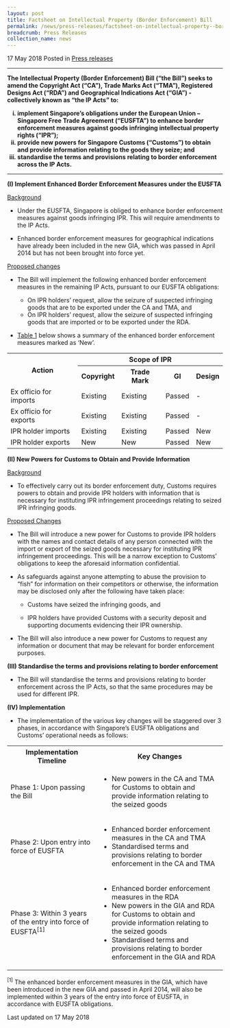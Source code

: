 ```yaml
---
layout: post
title: Factsheet on Intellectual Property (Border Enforcement) Bill
permalink: /news/press-releases/factsheet-on-intellectual-property--border-enforcement--bill
breadcrumb: Press Releases
collection_name: news
---
```


17 May 2018 Posted in [Press releases](/news/press-releases)

---

**The Intellectual Property (Border Enforcement) Bill (“the Bill”) seeks to amend the Copyright Act (“CA”), Trade Marks Act (“TMA”), Registered Designs Act (“RDA”) and Geographical Indications Act (“GIA”) - collectively known as “the IP Acts” to:**

<ol style="list-style-type: lower-roman; font-weight: bold;">
  <li>implement Singapore’s obligations under the European Union – Singapore Free Trade Agreement (“EUSFTA”) to enhance border enforcement measures against goods infringing intellectual property rights (“IPR”);</li>
  
  <li>provide new powers for Singapore Customs (“Customs”) to obtain and provide information relating to the goods they seize; and</li>
  
  <li>standardise the terms and provisions relating to border enforcement across the IP Acts.</li>
  </ol>
  
---

**(I) Implement Enhanced Border Enforcement Measures under the EUSFTA**


<u>Background</u>

* Under the EUSFTA, Singapore is obliged to enhance border enforcement measures against goods infringing IPR. This will require amendments to the IP Acts.
 

* Enhanced border enforcement measures for geographical indications have already been included in the new GIA, which was passed in April 2014 but has not been brought into force yet.


<u>Proposed changes</u>

* The Bill will implement the following enhanced border enforcement measures in the remaining IP Acts, pursuant to our EUSFTA obligations:

    * On IPR holders’ request, allow the seizure of suspected infringing goods that are to be exported under the CA and TMA, and
    * On IPR holders’ request, allow the seizure of suspected infringing goods that are imported or to be exported under the RDA.
    
* <u>Table 1</u> below shows a summary of the enhanced border enforcement measures marked as ‘New’.  


<table class="table-h">
<tr>
    <th rowspan="2">Action</th>
    <th colspan="4">Scope of IPR</th>
  </tr>
  <tr>
  <th>Copyright</th>
  <th>Trade Mark</th>
  <th>GI</th>
  <th>Design</th>
  </tr>
  <tr>
    <td>Ex officio for imports</td>
    <td>Existing</td>
    <td>Existing</td>
    <td>Passed</td>
    <td>-</td>  
  </tr>
  <tr>
    <td>Ex officio for exports</td>
    <td>Existing</td>
    <td>Existing</td>
    <td>Passed</td>
    <td>-</td>
  </tr>
  <tr>
    <td>IPR holder imports</td>
    <td>Existing</td>
    <td>Existing</td>
    <td>Passed</td>
    <td>New</td>
  </tr>
  <tr>
    <td>IPR holder exports</td>
    <td>New</td>
    <td>New</td>
    <td>Passed</td>
    <td>New</td>
  </tr>
</table>
  
  


**(II) New Powers for Customs to Obtain and Provide Information**

<u>Background</u>

* To effectively carry out its border enforcement duty, Customs requires powers to obtain and provide IPR holders with information that is necessary for instituting IPR infringement proceedings relating to seized IPR infringing goods.

<u>Proposed Changes</u>

* The Bill will introduce a new power for Customs to provide IPR holders with the names and contact details of any person connected with the import or export of the seized goods necessary for instituting IPR infringement proceedings. This will be a narrow exception to Customs’ obligations to keep the aforesaid information confidential.

* As safeguards against anyone attempting to abuse the provision to “fish” for information on their competitors or otherwise, the information may be disclosed only after the following have taken place:

    * Customs have seized the infringing goods, and
    
    * IPR holders have provided Customs with a security deposit and supporting documents evidencing their IPR ownership.
    
    
* The Bill will also introduce a new power for Customs to request any information or document that may be relevant for border enforcement purposes.

**(III) Standardise the terms and provisions relating to border enforcement**

* The Bill will standardise the terms and provisions relating to border enforcement across the IP Acts, so that the same procedures may be used for different IPR.

**(IV) Implementation**

* The implementation of the various key changes will be staggered over 3 phases, in accordance with Singapore’s EUSFTA obligations and Customs’ operational needs as follows:


<table class="table-h">
<tr>
<th>Implementation Timeline</th>
<th>Key Changes</th>
</tr>

<tr>
<td>Phase 1: Upon passing the Bill</td>
<td>
  <ul>
    <li>
  New powers in the CA and TMA for Customs to obtain and provide information relating to the seized goods
  </li>
  </ul>
  
  </td>
</tr>

<tr>
  <td>Phase 2: Upon entry into force of EUSFTA</td>
  <td>
  <ul>
    <li>Enhanced border enforcement measures in the CA and TMA</li>
    <li>Standardised terms and provisions relating to border enforcement in the CA and TMA</li>
    </ul>
  </td>
  </tr>
  
  <tr>
  <td>Phase 3: Within 3 years of the entry into force of EUSFTA<sup>[1]</sup></td>
  <td>
  <ul>
    <li>Enhanced border enforcement measures in the RDA</li>
    <li>New powers in the GIA and RDA for Customs to obtain and provide information relating to the seized goods</li>
    <li>Standardised terms and provisions relating to border enforcement in the GIA and RDA</li>
    </ul>
  </td>
  </tr>




</table>


<sup>[1]</sup> The enhanced border enforcement measures in the GIA, which have been introduced in the new GIA and passed in April 2014, will also be implemented within 3 years of the entry into force of EUSFTA, in accordance with EUSFTA obligations.

<p class="right-side-updated">Last updated on 17 May 2018
</p>

